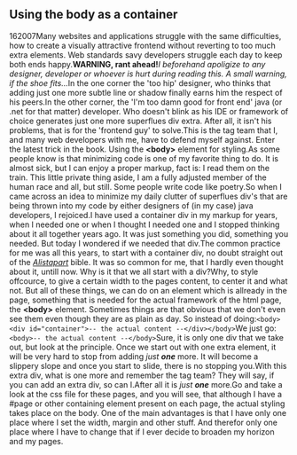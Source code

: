 <article><h1>Using the body as a container</h1><time><span class="day">1</span><span class="month">6</span><span class="year">2007</span></time>Many websites and applications struggle with the same difficulties, how to create a visually attractive frontend without reverting to too much extra elements. Web standards savy developers struggle each day to keep both ends happy.<strong>WARNING, rant ahead!</strong><em>I beforehand apoligize to any designer, developer  or whoever is hurt during reading this. A small warning, if the shoe fits...</em><!--more-->In the one corner the 'too hip' designer, who thinks that adding just one more subtle line or shadow finally earns him the respect of his peers.In the other corner, the 'I'm too damn good for front end' java (or .net for that matter) developer. Who doesn't blink as his IDE or framework of choice generates just one more superflues div extra. After all, it isn't his problems, that is for the 'frontend guy' to solve.This is the tag team that I, and many web developers with me, have to defend myself against. Enter the latest trick in the book. Using the <strong>&lt;body&gt;</strong> element for styling.As some people know is that minimizing code is one of my favorite thing to do. It is almost sick, but I can enjoy a proper markup, fact is: I read them on the train. This little private thing aside, I am a fully adjusted member of the human race and all, but still. Some people write code like poetry.So when I came across an idea to minimize my daily clutter of superflues div's that are being thrown into my code by either designers of (in my case) java developers, I rejoiced.I have used a container div in my markup for years, when I needed one or when I thought I needed one  and I stopped thinking about  it all together years ago. It was just something you did, something you needed. But today I wondered if we needed that div.The common practice for me was all this years, to start with a container div, no doubt straight out of the <a href="http://www.alistapart.com" title="a site for people who make sites."><em>Alistapart</em></a> bible. It was so common for me, that I hardly even thought about it, untill now. Why is it that we all start with a div?Why, to style offcource, to give a certain width to the pages content, to center it and what not. But all of these things, we can do on an element which is allready in the page, something that is needed for the actual framework of the html page, the <strong>&lt;body&gt;</strong> element. Sometimes things are that obvious that we don't even see them even though they are as plain as day. So instead of doing:<code>&#60;body&#62;&#60;div id="container"&#62;-- the actual content --&#60;/div&#62;&#60;/body&#62;</code>We just go:<code>&#60;body&#62;-- the actual content --&#60;/body&#62;</code>Sure, it is only one div that we take out, but look at the principle. Once we start out with one extra element, it will be very hard to stop from adding <em>just <strong>one</strong></em> more. It will become a slippery slope and once you start to slide, there is no stopping you.With this extra div, what is one more and remember the tag team? They will say, if you can add an extra div, so can I.After all it is <em>just <strong>one</strong></em> more.Go and take a look at the css file for these pages, and you will see, that although I have a #page or other containing element present on each page, the actual styling takes place on the body. One of the main advantages is that I have only one place where I set the width, margin and other stuff. And therefor only one place where I have to change that if I ever decide to broaden my horizon and my pages.</article>